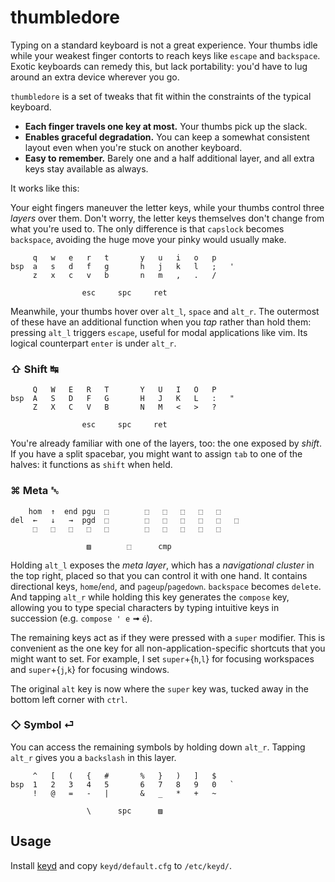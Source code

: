 # thumbledore

Typing on a standard keyboard is not a great experience. Your thumbs idle while your weakest finger contorts to reach keys like `escape` and `backspace`. Exotic keyboards can remedy this, but lack portability: you'd have to lug around an extra device wherever you go.

`thumbledore` is a set of tweaks that fit within the constraints of the typical keyboard.

-   **Each finger travels one key at most.** Your thumbs pick up the slack.
-   **Enables graceful degradation.** You can keep a somewhat consistent layout even when you're stuck on another keyboard.
-   **Easy to remember.** Barely one and a half additional layer, and all extra keys stay available as always.

It works like this:

Your eight fingers maneuver the letter keys, while your thumbs control three *layers* over them. Don't worry, the letter keys themselves don't change from what you're used to. The only difference is that `capslock` becomes `backspace`, avoiding the huge move your pinky would usually make.

         q   w   e   r   t       y   u   i   o   p
    bsp  a   s   d   f   g       h   j   k   l   ;   '
         z   x   c   v   b       n   m   ,   .   /

                    esc     spc     ret


Meanwhile, your thumbs hover over `alt_l`, `space` and `alt_r`. The outermost of these have an additional function when you *tap* rather than hold them: pressing `alt_l` triggers `escape`, useful for modal applications like vim. Its logical counterpart `enter` is under `alt_r`.


### ⇧ Shift ↹

         Q   W   E   R   T       Y   U   I   O   P
    bsp  A   S   D   F   G       H   J   K   L   :   "
         Z   X   C   V   B       N   M   <   >   ?

                    esc     spc     ret

You're already familiar with one of the layers, too: the one exposed by *shift*. If you have a split spacebar, you might want to assign `tab` to one of the halves: it functions as `shift` when held.


### ⌘ Meta ␛

        hom  ↑  end pgu  ⬚        ⬚   ⬚   ⬚   ⬚   ⬚
    del  ←   ↓   →  pgd  ⬚        ⬚   ⬚   ⬚   ⬚   ⬚   ⬚
         ⬚   ⬚   ⬚   ⬚   ⬚        ⬚   ⬚   ⬚   ⬚   ⬚

                     ▨        ⬚      cmp

Holding `alt_l` exposes the *meta layer*, which has a *navigational cluster* in the top right, placed so that you can control it with one hand. It contains directional keys, `home`/`end`, and `pageup`/`pagedown`. `backspace` becomes `delete`. And tapping `alt_r` while holding this key generates the `compose` key, allowing you to type special characters by typing intuitive keys in succession (e.g. `compose ' e` ➟ `é`).

The remaining keys act as if they were pressed with a `super` modifier. This is convenient as the one key for all non-application-specific shortcuts that you might want to set. For example, I set `super`+{`h`,`l`} for focusing workspaces and `super`+{`j`,`k`} for focusing windows.

The original `alt` key is now where the `super` key was, tucked away in the bottom left corner with `ctrl`.


### ◇ Symbol ⏎

You can access the remaining symbols by holding down `alt_r`. Tapping `alt_r` gives you a `backslash` in this layer.

         ^   [   (   {   #       %   }   )   ]   $
    bsp  1   2   3   4   5       6   7   8   9   0   `
         !   @   =   -   |       &   _   *   +   ~

                     \      spc      ▨


## Usage

Install [keyd](https://github.com/rvaiya/keyd) and copy `keyd/default.cfg` to `/etc/keyd/`.
